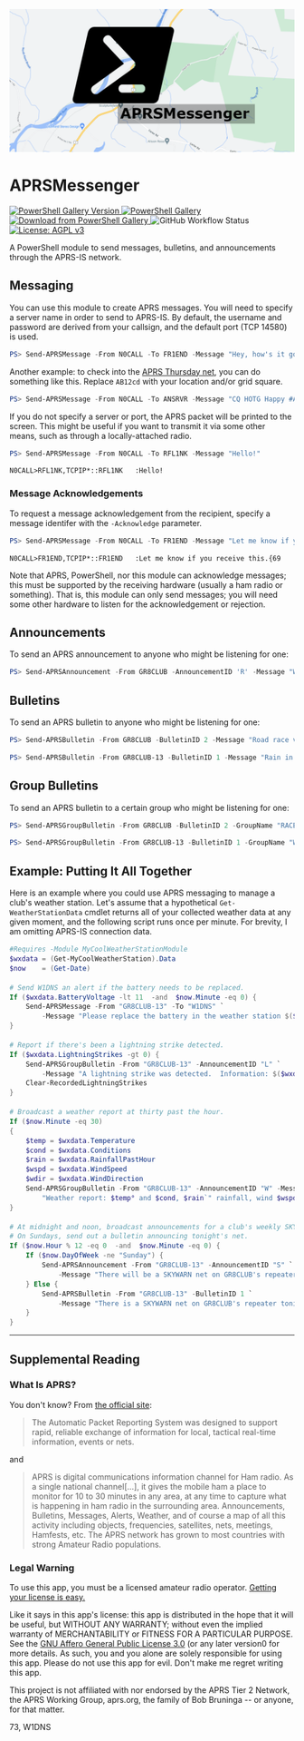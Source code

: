 ![APRSMessenger banner](https://raw.githubusercontent.com/rhymeswithmogul/APRSMessenger/main/.github/repository-open-graph-template.png)

# APRSMessenger

[![PowerShell Gallery Version](https://img.shields.io/powershellgallery/v/APRSMessenger)
 ![PowerShell Gallery](https://img.shields.io/powershellgallery/p/APRSMessenger)
 ![Download from PowerShell Gallery](https://img.shields.io/powershellgallery/dt/APRSMessenger)
](https://www.powershellgallery.com/packages/APRSMessenger/)
![GitHub Workflow Status](https://img.shields.io/github/actions/workflow/status/rhymeswithmogul/APRSMessenger/run-pester-tests.yaml)
[![License: AGPL v3](https://img.shields.io/badge/License-AGPL_v3-blue.svg)](https://www.gnu.org/licenses/agpl-3.0)

A PowerShell module to send messages, bulletins, and announcements through the APRS-IS network.

## Messaging
You can use this module to create APRS messages.  You will need to specify a server name in order to send to APRS-IS.  By default, the username and password are derived from your callsign, and the default port (TCP 14580) is used.

```powershell
PS> Send-APRSMessage -From N0CALL -To FR1END -Message "Hey, how's it going?" -Server noam.aprs2.net
```

Another example:  to check into the [APRS Thursday net](https://aprsph.net/aprsthursday/), you can do something like this.  Replace `AB12cd` with your location and/or grid square.

```powershell
PS> Send-APRSMessage -From N0CALL -To ANSRVR -Message "CQ HOTG Happy #APRSThursday from AB12cd" -Server rotate.aprs2.net
```

If you do not specify a server or port, the APRS packet will be printed to the screen.  This might be useful if you want to transmit it via some other means, such as through a locally-attached radio.

```powershell
PS> Send-APRSMessage -From N0CALL -To RFL1NK -Message "Hello!"
```
```
N0CALL>RFL1NK,TCPIP*::RFL1NK   :Hello!
```

### Message Acknowledgements
To request a message acknowledgement from the recipient, specify a message identifer with the `-Acknowledge` parameter.

```powershell
PS> Send-APRSMessage -From N0CALL -To FR1END -Message "Let me know if you receive this." -Acknowledgement 69
```
```
N0CALL>FR1END,TCPIP*::FR1END   :Let me know if you receive this.{69
```

Note that APRS, PowerShell, nor this module can acknowledge messages; this must be supported by the receiving hardware (usually a ham radio or something).  That is, this module can only send messages;  you will need some other hardware to listen for the acknowledgement or rejection.


## Announcements
To send an APRS announcement to anyone who might be listening for one:
```powershell
PS> Send-APRSAnnouncement -From GR8CLUB -AnnouncementID 'R' -Message "We will be providing communications for the road race on Sunday."
```

## Bulletins
To send an APRS bulletin to anyone who might be listening for one:
```powershell
PS> Send-APRSBulletin -From GR8CLUB -BulletinID 2 -Message "Road race volunteers, listen to bulletins with group name RACE."
```
```powershell
PS> Send-APRSBulletin -From GR8CLUB-13 -BulletinID 1 -Message "Rain in the forecast later. Should not affect road race."
```

## Group Bulletins
To send an APRS bulletin to a certain group who might be listening for one:
```powershell
PS> Send-APRSGroupBulletin -From GR8CLUB -BulletinID 2 -GroupName "RACE" -Message "Road race traffic net on 146.55 MHz simplex. W1DNS handling emcomm."
```
```powershell
PS> Send-APRSGroupBulletin -From GR8CLUB-13 -BulletinID 1 -GroupName "WX" -Message "There will be a SKYWARN net on the repeater tonight at 8:00 PM."
```

## Example: Putting It All Together
Here is an example where you could use APRS messaging to manage a club's weather station.  Let's assume that a hypothetical `Get-WeatherStationData` cmdlet returns all of your collected weather data at any given moment, and the following script runs once per minute.  For brevity, I am omitting APRS-IS connection data.

```powershell
#Requires -Module MyCoolWeatherStationModule
$wxdata = (Get-MyCoolWeatherStation).Data
$now    = (Get-Date)

# Send W1DNS an alert if the battery needs to be replaced.
If ($wxdata.BatteryVoltage -lt 11  -and  $now.Minute -eq 0) {
	Send-APRSMessage -From "GR8CLUB-13" -To "W1DNS" `
		-Message "Please replace the battery in the weather station $($wxdata.Name)."
}

# Report if there's been a lightning strike detected.
If ($wxdata.LightningStrikes -gt 0) {
	Send-APRSGroupBulletin -From "GR8CLUB-13" -AnnouncementID "L" `
		-Message "A lightning strike was detected.  Information: $($wxdata.LightningStrikes[0])"
	Clear-RecordedLightningStrikes
}

# Broadcast a weather report at thirty past the hour.
If ($now.Minute -eq 30)
{
	$temp = $wxdata.Temperature
	$cond = $wxdata.Conditions
	$rain = $wxdata.RainfallPastHour
	$wspd = $wxdata.WindSpeed
	$wdir = $wxdata.WindDirection
	Send-APRSGroupBulletin -From "GR8CLUB-13" -AnnouncementID "W" -Message `
		"Weather report: $temp° and $cond, $rain`" rainfall, wind $wspd MPH from $wdir."
}

# At midnight and noon, broadcast announcements for a club's weekly SKYWARN net.
# On Sundays, send out a bulletin announcing tonight's net.
If ($now.Hour % 12 -eq 0  -and  $now.Minute -eq 0) {
	If ($now.DayOfWeek -ne "Sunday") {
		Send-APRSAnnouncement -From "GR8CLUB-13" -AnnouncementID "S" `
			-Message "There will be a SKYWARN net on GR8CLUB's repeater Sunday at 8:00 PM."
	} Else {
		Send-APRSBulletin -From "GR8CLUB-13" -BulletinID 1 `
			-Message "There is a SKYWARN net on GR8CLUB's repeater tonight at 8:00 PM."
	}
}
```

***

## Supplemental Reading

### What Is APRS?
You don't know?  From [the official site](http://aprs.org):
> The Automatic Packet Reporting System was designed to support rapid, reliable exchange of information for local, tactical real-time information, events or nets.

and

> APRS is digital communications information channel for Ham radio. As a single national channel[…], it gives the mobile ham a place to monitor for 10 to 30 minutes in any area, at any time to capture what is happening in ham radio in the surrounding area. Announcements, Bulletins, Messages, Alerts, Weather, and of course a map of all this activity including objects, frequencies, satellites, nets, meetings, Hamfests, etc. The APRS network has grown to most countries with strong Amateur Radio populations. 


### Legal Warning
To use this app, you must be a licensed amateur radio operator.  [Getting your license is easy.](https://hamstudy.org/)

Like it says in this app's license: this app is distributed in the hope that it will be useful, but WITHOUT ANY WARRANTY; without even the implied warranty of MERCHANTABILITY or FITNESS FOR A PARTICULAR PURPOSE. See the [GNU Affero General Public License 3.0](https://www.gnu.org/licenses/agpl-3.0.html) (or any later version0 for more details. As such, you and you alone are solely responsible for using this app. Please do not use this app for evil. Don't make me regret writing this app.

This project is not affiliated with nor endorsed by the APRS Tier 2 Network, the APRS Working Group, aprs.org, the family of Bob Bruninga -- or anyone, for that matter.

73, W1DNS